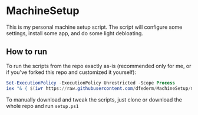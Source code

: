 # MachineSetup
This is my personal machine setup script. The script will configure some settings, install some app, and do some light debloating.

## How to run

To run the scripts from the repo exactly as-is (recommended only for me, or if you've forked this repo and customized it yourself):

```ps1
Set-ExecutionPolicy -ExecutionPolicy Unrestricted -Scope Process
iex "& { $(iwr https://raw.githubusercontent.com/dfederm/MachineSetup/main/bootstrap.ps1) }" | Out-Null
```

To manually download and tweak the scripts, just clone or download the whole repo and run `setup.ps1`
